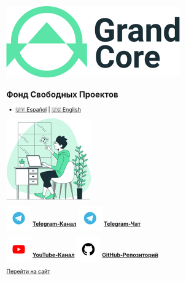 ![logo](_media/logo.png ":size=150")

## Фонд Свободных Проектов

- [🇺🇾 Español](es.md) | [🇺🇸 English](en.md)

![](_media/bg.png ":size=150")

<span style="vertical-align: -12px">![telegram](_media/icon-telegram.png ":size=32")</span> [**Telegram-Канал**](https://t.me/grandcore_news)
<span style="vertical-align: -12px">![telegram](_media/icon-telegram.png ":size=32")</span> [**Telegram-Чат**](https://t.me/grandcore_chat)

<span style="vertical-align: -12px">![youtube](_media/icon-youtube.png ":size=32")</span> [**YouTube-Канал**](https://www.youtube.com/c/GrandCore/)
<span style="vertical-align: -12px">![github](_media/icon-github.png ":size=32")</span> [**GitHub-Репозиторий**](https://github.com/grandcore/)

[Перейти на сайт](/ru/)
